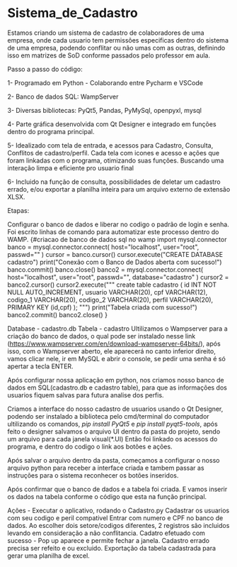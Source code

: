 # Sistema_de_Cadastro

Estamos criando um sistema de cadastro de colaboradores de uma empresa,
onde cada usuario tem permissões especificas dentro do sistema de uma empresa,
podendo conflitar ou não umas com as outras, definindo isso em matrizes de SoD
conforme passados pelo professor em aula.

Passo a passo do código:

1-  Programado em Python - Colaborando entre Pycharm e VSCode

2-  Banco de dados SQL: WampServer

3-  Diversas bibliotecas: PyQt5, Pandas, PyMySql, openpyxl, mysql 

4-  Parte gráfica desenvolvida com Qt Designer e integrado em funções dentro do programa principal.

5-  Idealizado com tela de entrada, e acessos para Cadastro, Consulta, Conflitos de cadastro/perfil.
    Cada tela com icones e acesso e ações que foram linkadas com o programa, otimizando suas funções.
    Buscando uma interação limpa e eficiente pro usuario final

6-  Incluido na função de consulta, possibilidades de deletar um cadastro errado, e/ou exportar a 
    planilha inteira para um arquivo externo de extensão XLSX.



Etapas:

Configurar o banco de dados e liberar no codigo o padrão de login e senha.
Foi escrito linhas de comando para automatizar este processo dentro do WAMP.
{#criacao de banco de dados sql no wamp
import mysql.connector
banco = mysql.connector.connect( host="localhost", user="root", passwd="" )
cursor = banco.cursor()
cursor.execute("CREATE DATABASE cadastro")
print("Conexão com o Banco de Dados aberta com sucesso!")
banco.commit()
banco.close()
banco2 = mysql.connector.connect( host="localhost", user="root", passwd="", database="cadastro" )
cursor2 = banco2.cursor()
cursor2.execute(""" create table cadastro (
    id INT NOT NULL AUTO_INCREMENT,
    usuario VARCHAR(20),
    cpf VARCHAR(12),
    codigo_1 VARCHAR(20),
    codigo_2 VARCHAR(20),
    perfil VARCHAR(20),
    PRIMARY KEY (id,cpf)
); """)
print("Tabela criada com sucesso!")
banco2.commit()
banco2.close()
}

Database - cadastro.db 
Tabela - cadastro
Ultilizamos o Wampserver para a criação do banco de dados, o qual pode ser instalado nesse link 
(https://www.wampserver.com/en/download-wampserver-64bits/), após isso, com o Wampserver aberto, 
ele aparecerá no canto inferior direito, vamos clicar nele, ir em MySQL e abrir o console, se 
pedir uma senha é só apertar a tecla ENTER.

Após configurar nossa aplicação em python, nos criamos nosso banco de dados em SQL(cadastro.db e cadastro table), para que as informações dos usuarios fiquem salvas para futura analise dos perfis.

Criamos a interface do nosso cadastro de usuarios usando o Qt Designer,
podendo ser instalado a biblioteca pelo cmd/terminal do computador ultilizando os comandos, *pip install PyQt5* e *pip install pyqt5-tools*,
após feito o designer salvamos o arquivo UI dentro da pasta do projeto, sendo um arquivo para cada janela visual(*.UI)
Então foi linkado os acessos do programa, e dentro do codigo o link aos botões e ações.

Após salvar o arquivo dentro da pasta, começamos a configurar o nosso arquivo python para receber a interface criada
e tambem passar as instruções para o sistema reconhecer os botões inseridos.

Após confirmar que o banco de dados e a tabela foi criada. 
E vamos inserir os dados na tabela conforme o código que esta na função principal.

Ações - Executar o aplicativo, rodando o Cadastro.py
        Cadastrar os usuarios com seu codigo e peril compativel
        Entrar com numero e CPF no banco de dados.
        Ao escolher dois setore/codigos diferentes, 2 registros são incluidos levando em consideração a não conflitancia.
        Cadatro efetuado com sucesso - Pop up aparece e permite fechar a janela.
        Cadastro errado precisa ser refeito e ou excluido.
        Exportação da tabela cadastrada para gerar uma planilha de excel.




